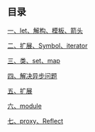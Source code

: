 ## 目录[一、let、解构、模板、箭头](es6-01%20let、解构、模板、箭头.md)[二、扩展、Symbol、iterator](es6-02%20扩展、Symbol、iterator.md)[三、类、set、map](es6-03%20类、set、map.md)[四、解决异步问题](es6-04%20解决异步问题.md)[五、扩展](es6-05%20扩展.md)[六、module](es6-06%20module.md)[七、proxy、Reflect](es6-07%20proxy、Reflect.md)<Vssue title="es6" />